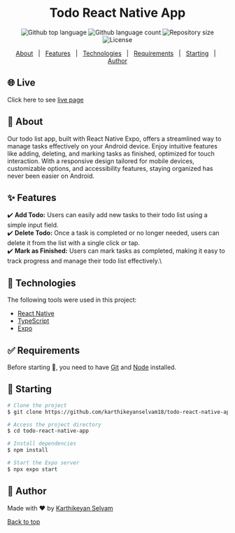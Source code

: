 <h1 align="center" id="top">Todo React Native App</h1>

<p align="center">
  <img alt="Github top language" src="https://img.shields.io/github/languages/top/karthikeyanselvam18/todo-list-app?color=56BEB8">

  <img alt="Github language count" src="https://img.shields.io/github/languages/count/karthikeyanselvam18/todo-list-app?color=56BEB8">

  <img alt="Repository size" src="https://img.shields.io/github/repo-size/karthikeyanselvam18/todo-list-app?color=56BEB8">

  <img alt="License" src="https://img.shields.io/github/license/karthikeyanselvam18/todo-list-app?color=56BEB8">

  <!-- <img alt="Github issues" src="https://img.shields.io/github/issues/karthikeyanselvam18/todo-list-app?color=56BEB8" /> -->

  <!-- <img alt="Github forks" src="https://img.shields.io/github/forks/karthikeyanselvam18/todo-list-app?color=56BEB8" /> -->

  <!-- <img alt="Github stars" src="https://img.shields.io/github/stars/karthikeyanselvam18/todo-list-app?color=56BEB8" /> -->
</p>

<!-- Status -->

<!-- <h4 align="center">
	🚧  Todo List App 🚀 Under construction...  🚧
</h4>

<hr> -->

<p align="center">
  <a href="#dart-about">About</a> &#xa0; | &#xa0; 
  <a href="#sparkles-features">Features</a> &#xa0; | &#xa0;
  <a href="#rocket-technologies">Technologies</a> &#xa0; | &#xa0;
  <a href="#white_check_mark-requirements">Requirements</a> &#xa0; | &#xa0;
  <a href="#checkered_flag-starting">Starting</a> &#xa0; | &#xa0;
  <a href="https://github.com/karthikeyanselvam18" target="_blank">Author</a>
</p>

## 🌐 Live ##

Click here to see <a href="https://ks18-todo.netlify.app/" target="_blank">live page</a> 

## :dart: About

Our todo list app, built with React Native Expo, offers a streamlined way to manage tasks effectively on your Android device. Enjoy intuitive features like adding, deleting, and marking tasks as finished, optimized for touch interaction. With a responsive design tailored for mobile devices, customizable options, and accessibility features, staying organized has never been easier on Android.

## :sparkles: Features

:heavy_check_mark: **Add Todo:** Users can easily add new tasks to their todo list using a simple input field.\
:heavy_check_mark: **Delete Todo:** Once a task is completed or no longer needed, users can delete it from the list with a single click or tap.\
:heavy_check_mark: **Mark as Finished:** Users can mark tasks as completed, making it easy to track progress and manage their todo list effectively.\

## :rocket: Technologies

The following tools were used in this project:

- [React Native](https://reactnative.dev/)
- [TypeScript](https://www.typescriptlang.org/)
- [Expo](https://expo.dev/)

## :white_check_mark: Requirements

Before starting :checkered_flag:, you need to have [Git](https://git-scm.com) and [Node](https://nodejs.org/en/) installed.

## :checkered_flag: Starting

```bash
# Clone the project
$ git clone https://github.com/karthikeyanselvam18/todo-react-native-app

# Access the project directory
$ cd todo-react-native-app

# Install dependencies
$ npm install

# Start the Expo server
$ npx expo start
```

## :memo: Author

Made with :heart: by <a href="https://github.com/karthikeyanselvam18" target="_blank">Karthikeyan Selvam</a>

<a href="#top">Back to top</a>
